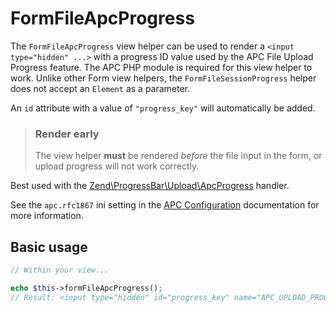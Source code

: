# FormFileApcProgress

The `FormFileApcProgress` view helper can be used to render a `<input
type="hidden" ...>` with a progress ID value used by the APC File Upload
Progress feature. The APC PHP module is required for this view helper to work.
Unlike other Form view helpers, the `FormFileSessionProgress` helper does not
accept an `Element` as a parameter.

An `id` attribute with a value of `"progress_key"` will automatically be added.

> ### Render early
>
> The view helper **must** be rendered *before* the file input in the form, or
> upload progress will not work correctly.

Best used with the [Zend\ProgressBar\Upload\ApcProgress](https://docs.zendframework.com/zend-progressbar/upload/#apc-progress-handler)
handler.

See the `apc.rfc1867` ini setting in the [APC Configuration](http://php.net/apc.configuration)
documentation for more information.

## Basic usage

```php
// Within your view...

echo $this->formFileApcProgress();
// Result: <input type="hidden" id="progress_key" name="APC_UPLOAD_PROGRESS" value="12345abcde">
```
